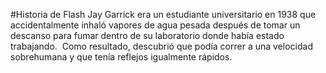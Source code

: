 #Historia de Flash
Jay Garrick era un estudiante universitario en 1938 que accidentalmente inhaló vapores de agua pesada después de tomar un descanso para fumar dentro de su laboratorio donde había estado trabajando. ​ Como resultado, descubrió que podía correr a una velocidad sobrehumana y que tenía reflejos igualmente rápidos.
